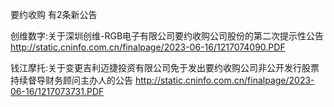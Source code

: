 要约收购 有2条新公告 

创维数字:关于深圳创维-RGB电子有限公司要约收购公司股份的第二次提示性公告 http://static.cninfo.com.cn/finalpage/2023-06-16/1217074090.PDF 

钱江摩托:关于变更吉利迈捷投资有限公司免于发出要约收购公司非公开发行股票持续督导财务顾问主办人的公告 http://static.cninfo.com.cn/finalpage/2023-06-16/1217073731.PDF 

